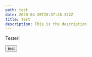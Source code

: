 ```yaml
---
path: test
date: 2020-04-26T20:37:48.352Z
title: Test
description: This is the description
---
```

Tester!

<button>test</button>
